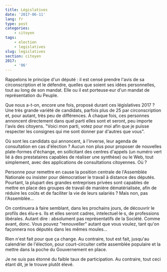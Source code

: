 ```yaml
---
title: Législatives
date: '2017-06-11'
lang: fr
type: post
categories:
    - citoyen
tags:
    - election
    - legislatives
slug: legislatives
section: citoyen
2017:
    - '06'
---
```


Rappelons le principe d'un député : il est censé prendre l'avis de sa circonscription et le défendre, quelles que soient ses idées personnelles, tout au long de son mandat. Elle ou il est porteuse·eur d'un mandat de représentation du Peuple.

<!--more-->

Que nous a-t-on, encore une fois, proposé durant ces législatives 2017 ? Une très grande variété de candidats, parfois plus de 25 par circonscription et, pour autant, très peu de différences. À chaque fois, ces personnes annoncent directement dans quel parti elles sont et seront, peu importe l'avis des citoyens. "Voici mon parti, votez pour moi afin que je puisse respecter les consignes qui me sont donner par d'autres que vous".

Où sont les candidats qui annoncent, à l'inverse, leur agenda de consultation en cas d'élection ? Aucun non plus pour proposer de nouvelles plate-formes d'échange, en sollicitant des centres d'appels (un numéro vert lié à des prestataires capables de réaliser une synthèse) ou le Web, tout simplement, avec des applications de consultations citoyennes. Où ?

Personne pour remettre en cause la position centrale de l'Assemblée Nationale ou insister pour démocratiser le travail à distance des députés. Pourtant, la plupart des grandes entreprises privées sont capables de mettre en place des groupes de travail de manière dématérialisée, afin de réduire les coûts et de faciliter la vie de leurs salariés ? Mais non, pas l'Assemblée… 

On continuera à faire semblant, dans les prochains jours, de découvrir le profils des élu·e·s. Ils et elles seront cadres, intelectuel·le·s, de professions libérales. Autant dire : absolument pas représentatifs de la Société. Comme avant, donc. Vous pouvez "renouveller" autant que vous voulez, tant qu'on façonnera nos députés dans les mêmes moules…

Rien n'est fait pour que ça change. Au contraire, tout est fait, jusqu'au calendrier de l'élection, pour court-circuiter cette assemblée populaire et la mettre dans la poche du Gouvernement en place.

Je ne suis pas étonné du faible taux de participation. Au contraire, tout ceci étant dit, je le trouve plutôt élevé.